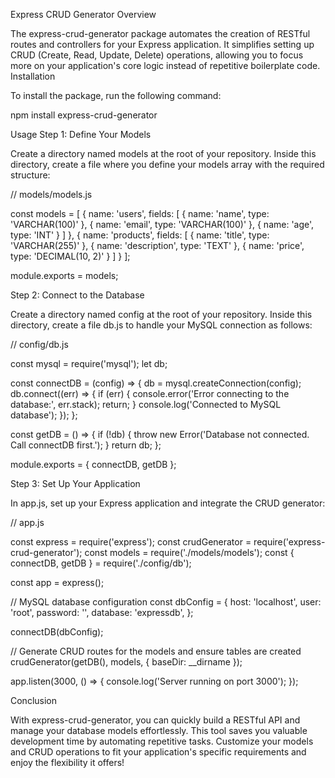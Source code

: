 Express CRUD Generator
Overview

The express-crud-generator package automates the creation of RESTful routes and controllers for your Express application. It simplifies setting up CRUD (Create, Read, Update, Delete) operations, allowing you to focus more on your application's core logic instead of repetitive boilerplate code.
Installation

To install the package, run the following command:



npm install express-crud-generator

Usage
Step 1: Define Your Models

Create a directory named models at the root of your repository. Inside this directory, create a file where you define your models array with the required structure:



// models/models.js

const models = [
  {
    name: 'users',
    fields: [
      { name: 'name', type: 'VARCHAR(100)' },
      { name: 'email', type: 'VARCHAR(100)' },
      { name: 'age', type: 'INT' }
    ]
  },
  {
    name: 'products',
    fields: [
      { name: 'title', type: 'VARCHAR(255)' },
      { name: 'description', type: 'TEXT' },
      { name: 'price', type: 'DECIMAL(10, 2)' }
    ]
  }
];

module.exports = models;

Step 2: Connect to the Database

Create a directory named config at the root of your repository. Inside this directory, create a file db.js to handle your MySQL connection as follows:



// config/db.js

const mysql = require('mysql');
let db;

const connectDB = (config) => {
  db = mysql.createConnection(config);
  db.connect((err) => {
    if (err) {
      console.error('Error connecting to the database:', err.stack);
      return;
    }
    console.log('Connected to MySQL database');
  });
};

const getDB = () => {
  if (!db) {
    throw new Error('Database not connected. Call connectDB first.');
  }
  return db;
};

module.exports = { connectDB, getDB };

Step 3: Set Up Your Application

In app.js, set up your Express application and integrate the CRUD generator:



// app.js

const express = require('express');
const crudGenerator = require('express-crud-generator');
const models = require('./models/models');
const { connectDB, getDB } = require('./config/db');

const app = express();

// MySQL database configuration
const dbConfig = {
  host: 'localhost',
  user: 'root',
  password: '',
  database: 'expressdb',
};

connectDB(dbConfig);

// Generate CRUD routes for the models and ensure tables are created
crudGenerator(getDB(), models, { baseDir: __dirname });

app.listen(3000, () => {
  console.log('Server running on port 3000');
});

Conclusion

With express-crud-generator, you can quickly build a RESTful API and manage your database models effortlessly. This tool saves you valuable development time by automating repetitive tasks. Customize your models and CRUD operations to fit your application's specific requirements and enjoy the flexibility it offers!